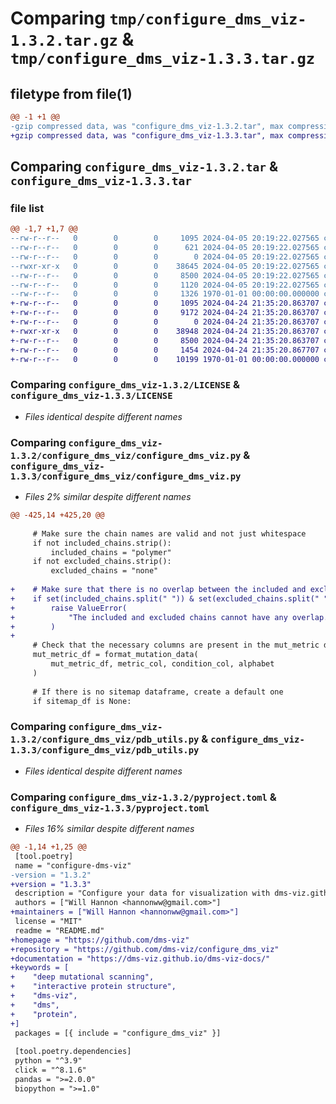 # Comparing `tmp/configure_dms_viz-1.3.2.tar.gz` & `tmp/configure_dms_viz-1.3.3.tar.gz`

## filetype from file(1)

```diff
@@ -1 +1 @@
-gzip compressed data, was "configure_dms_viz-1.3.2.tar", max compression
+gzip compressed data, was "configure_dms_viz-1.3.3.tar", max compression
```

## Comparing `configure_dms_viz-1.3.2.tar` & `configure_dms_viz-1.3.3.tar`

### file list

```diff
@@ -1,7 +1,7 @@
--rw-r--r--   0        0        0     1095 2024-04-05 20:19:22.027565 configure_dms_viz-1.3.2/LICENSE
--rw-r--r--   0        0        0      621 2024-04-05 20:19:22.027565 configure_dms_viz-1.3.2/README.md
--rw-r--r--   0        0        0        0 2024-04-05 20:19:22.027565 configure_dms_viz-1.3.2/configure_dms_viz/__init__.py
--rwxr-xr-x   0        0        0    38645 2024-04-05 20:19:22.027565 configure_dms_viz-1.3.2/configure_dms_viz/configure_dms_viz.py
--rw-r--r--   0        0        0     8500 2024-04-05 20:19:22.027565 configure_dms_viz-1.3.2/configure_dms_viz/pdb_utils.py
--rw-r--r--   0        0        0     1120 2024-04-05 20:19:22.027565 configure_dms_viz-1.3.2/pyproject.toml
--rw-r--r--   0        0        0     1326 1970-01-01 00:00:00.000000 configure_dms_viz-1.3.2/PKG-INFO
+-rw-r--r--   0        0        0     1095 2024-04-24 21:35:20.863707 configure_dms_viz-1.3.3/LICENSE
+-rw-r--r--   0        0        0     9172 2024-04-24 21:35:20.863707 configure_dms_viz-1.3.3/README.md
+-rw-r--r--   0        0        0        0 2024-04-24 21:35:20.863707 configure_dms_viz-1.3.3/configure_dms_viz/__init__.py
+-rwxr-xr-x   0        0        0    38948 2024-04-24 21:35:20.863707 configure_dms_viz-1.3.3/configure_dms_viz/configure_dms_viz.py
+-rw-r--r--   0        0        0     8500 2024-04-24 21:35:20.863707 configure_dms_viz-1.3.3/configure_dms_viz/pdb_utils.py
+-rw-r--r--   0        0        0     1454 2024-04-24 21:35:20.867707 configure_dms_viz-1.3.3/pyproject.toml
+-rw-r--r--   0        0        0    10199 1970-01-01 00:00:00.000000 configure_dms_viz-1.3.3/PKG-INFO
```

### Comparing `configure_dms_viz-1.3.2/LICENSE` & `configure_dms_viz-1.3.3/LICENSE`

 * *Files identical despite different names*

### Comparing `configure_dms_viz-1.3.2/configure_dms_viz/configure_dms_viz.py` & `configure_dms_viz-1.3.3/configure_dms_viz/configure_dms_viz.py`

 * *Files 2% similar despite different names*

```diff
@@ -425,14 +425,20 @@
 
     # Make sure the chain names are valid and not just whitespace
     if not included_chains.strip():
         included_chains = "polymer"
     if not excluded_chains.strip():
         excluded_chains = "none"
 
+    # Make sure that there is no overlap between the included and excluded chains
+    if set(included_chains.split(" ")) & set(excluded_chains.split(" ")):
+        raise ValueError(
+            "The included and excluded chains cannot have any overlap. Please remove the overlapping chains."
+        )
+
     # Check that the necessary columns are present in the mut_metric dataframe and format
     mut_metric_df = format_mutation_data(
         mut_metric_df, metric_col, condition_col, alphabet
     )
 
     # If there is no sitemap dataframe, create a default one
     if sitemap_df is None:
```

### Comparing `configure_dms_viz-1.3.2/configure_dms_viz/pdb_utils.py` & `configure_dms_viz-1.3.3/configure_dms_viz/pdb_utils.py`

 * *Files identical despite different names*

### Comparing `configure_dms_viz-1.3.2/pyproject.toml` & `configure_dms_viz-1.3.3/pyproject.toml`

 * *Files 16% similar despite different names*

```diff
@@ -1,14 +1,25 @@
 [tool.poetry]
 name = "configure-dms-viz"
-version = "1.3.2"
+version = "1.3.3"
 description = "Configure your data for visualization with dms-viz.github.io"
 authors = ["Will Hannon <hannonww@gmail.com>"]
+maintainers = ["Will Hannon <hannonww@gmail.com>"]
 license = "MIT"
 readme = "README.md"
+homepage = "https://github.com/dms-viz"
+repository = "https://github.com/dms-viz/configure_dms_viz"
+documentation = "https://dms-viz.github.io/dms-viz-docs/"
+keywords = [
+    "deep mutational scanning",
+    "interactive protein structure",
+    "dms-viz",
+    "dms",
+    "protein",
+]
 packages = [{ include = "configure_dms_viz" }]
 
 [tool.poetry.dependencies]
 python = "^3.9"
 click = "^8.1.6"
 pandas = ">=2.0.0"
 biopython = ">=1.0"
```


